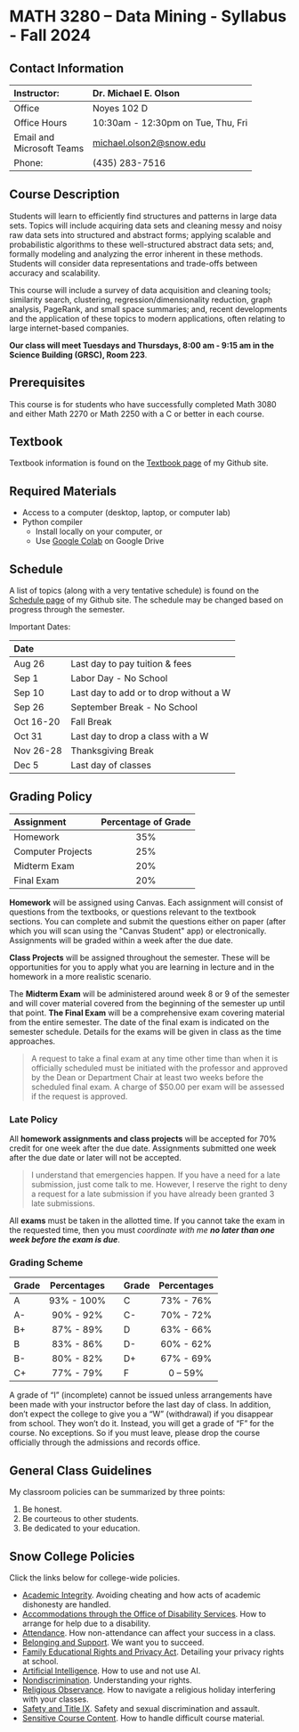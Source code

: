 # MATH 3280 – Data Mining - Syllabus - Fall 2024

## Contact Information
| Instructor:                  | Dr. Michael E. Olson               |
| :----------                  | :--------------------------------- |
| Office                       | Noyes 102 D                        |
| Office Hours                 | 10:30am - 12:30pm on Tue, Thu, Fri |
| Email and<br>Microsoft Teams | michael.olson2@snow.edu            |
| Phone:                       | (435) 283-7516                     |

## Course Description
Students will learn to efficiently find structures and patterns in large data sets. Topics will include acquiring data sets and cleaning messy and noisy raw data sets into structured and abstract forms; applying scalable and probabilistic algorithms to these well-structured abstract data sets; and, formally modeling and analyzing the error inherent in these methods. Students will consider data representations and trade-offs between accuracy and scalability.

This course will include a survey of data acquisition and cleaning tools; similarity search, clustering, regression/dimensionality reduction, graph analysis, PageRank, and small space summaries; and, recent developments and the application of these topics to modern applications, often relating to large internet-based companies.

__Our class will meet Tuesdays and Thursdays, 8:00 am - 9:15 am in the Science Building (GRSC), Room 223__.

## Prerequisites
This course is for students who have successfully completed Math 3080 and either Math 2270 or Math 2250 with a C or better in each course.

## Textbook
Textbook information is found on the [Textbook page](https://github.com/drolsonmi/math3280/blob/master/3280_Textbooks.md) of my Github site.

## Required Materials
* Access to a computer (desktop, laptop, or computer lab)
* Python compiler
  * Install locally on your computer, or
  * Use [Google Colab](https://colab.research.google.com/) on Google Drive

## Schedule
A list of topics (along with a very tentative schedule) is found on the [Schedule page](https://github.com/drolsonmi/math3280/blob/master/3280_Schedule.md) of my Github site. The schedule may be changed based on progress through the semester.

Important Dates:

| Date      |                                        |
| :-------- | :------------------------------------- |
| Aug 26    | Last day to pay tuition & fees         |
| Sep 1     | Labor Day - No School                  |
| Sep 10    | Last day to add or to drop without a W |
| Sep 26    | September Break - No School            |
| Oct 16-20 | Fall Break                             |
| Oct 31    | Last day to drop a class with a W      |
| Nov 26-28 | Thanksgiving Break                     |
| Dec 5     | Last day of classes                    |

## Grading Policy
| Assignment	      | Percentage of Grade |
| :---              | :---:               |
| Homework	        | 35%                 |
| Computer Projects | 25%                 |
| Midterm Exam      | 20%                 |
| Final Exam	      | 20%                 |

__Homework__ will be assigned using Canvas. Each assignment will consist of questions from the textbooks, or questions relevant to the textbook sections. You can complete and submit the questions either on paper (after which you will scan using the "Canvas Student" app) or electronically. Assignments will be graded within a week after the due date.

__Class Projects__ will be assigned throughout the semester. These will be opportunities for you to apply what you are learning in lecture and in the homework in a more realistic scenario.

The __Midterm Exam__ will be administered around week 8 or 9 of the semester and will cover material covered from the beginning of the semester up until that point. __The Final Exam__ will be a comprehensive exam covering material from the entire semester. The date of the final exam is indicated on the semester schedule. Details for the exams will be given in class as the time approaches.

>A request to take a final exam at any time other time than when it is officially scheduled must be initiated with the professor and approved by the Dean or Department Chair at least two weeks before the scheduled final exam. A charge of $50.00 per exam will be assessed if the request is approved.

### Late Policy
All __homework assignments and class projects__ will be accepted for 70% credit for one week after the due date. Assignments submitted one week after the due date or later will not be accepted.

>I understand that emergencies happen. If you have a need for a late submission, just come talk to me. However, I reserve the right to deny a request for a late submission if you have already been granted 3 late submissions.

All __exams__ must be taken in the allotted time. If you cannot take the exam in the requested time, then you must *coordinate with me __no later than one week before the exam is due__*.

### Grading Scheme
| Grade	| Percentages |   | Grade | Percentages |
| :---  | :---:       |---| :---  | :---:       |
| A	    | 93% - 100%  |   | C	    | 73% - 76%   |
| A-  	| 90% - 92%   |   | C-    | 70% - 72%   |
| B+    | 87% - 89%   |   | D     | 63% - 66%   |
| B     | 83% - 86%   |   | D-    | 60% - 62%   |
| B-    | 80% - 82%   |   | D+    | 67% - 69%   |
| C+    | 77% - 79%   |   | F     | 0 – 59%     |

A grade of “I” (incomplete) cannot be issued unless arrangements have been made with your instructor before the last day of class. In addition, don’t expect the college to give you a “W” (withdrawal) if you disappear from school. They won’t do it. Instead, you will get a grade of “F” for the course. No exceptions. So if you must leave, please drop the course officially through the admissions and records office.

## General Class Guidelines
My classroom policies can be summarized by three points:
1. Be honest.
2. Be courteous to other students.
3. Be dedicated to your education.

## Snow College Policies
Click the links below for college-wide policies.
* [Academic Integrity](https://snow.instructure.com/courses/474797#academic-integrity). Avoiding cheating and how acts of academic dishonesty are handled.
* [Accommodations through the Office of Disability Services](https://snow.instructure.com/courses/474797#ada). How to arrange for help due to a disability.
* [Attendance](https://snow.instructure.com/courses/474797#attendance). How non-attendance can affect your success in a class.
* [Belonging and Support](https://snow.instructure.com/courses/474797#belonging). We want you to succeed.
* [Family Educational Rights and Privacy Act](https://snow.instructure.com/courses/474797#ferpa). Detailing your privacy rights at school.
* [Artificial Intelligence](https://snow.instructure.com/courses/474797#ai). How to use and not use AI.
* [Nondiscrimination](https://snow.instructure.com/courses/474797#nondiscrimination). Understanding your rights.
* [Religious Observance](https://snow.instructure.com/courses/474797#religious-observances). How to navigate a religious holiday interfering with your classes.
* [Safety and Title IX](https://snow.instructure.com/courses/474797#safety). Safety and sexual discrimination and assault.
* [Sensitive Course Content](https://snow.instructure.com/courses/474797#content). How to handle difficult course material.

